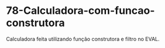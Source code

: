 # 78-Calculadora-com-funcao-construtora
Calculadora feita utilizando função construtora e filtro no EVAL.
